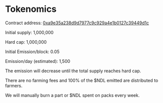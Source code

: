 # Tokenomics

Contract address: [0xa9e35a238d9d7977c9c929a4e1b0127c39449d1c](https://bscscan.com/token/0xa9e35a238d9d7977c9c929a4e1b0127c39449d1c)

Initial supply: 1,000,000

Hard cap: 1,000,000

Initial Emission/block: 0.05

Emission/day (estimated): 1,500

The emission will decrease until the total supply reaches hard cap.

There are no farming fees and 100% of the $NDL emitted are distributed to farmers.

We will manually burn a part or $NDL spent on packs every week.
